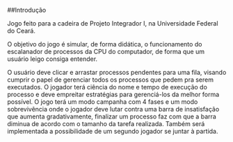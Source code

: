 ##Introdução

Jogo feito para a cadeira de Projeto Integrador I, na Universidade Federal do Ceará.

O objetivo do jogo é simular, de forma didática, o funcionamento do escalanador de processos da CPU do computador, de forma que um usuário leigo consiga entender. 

O usuário deve clicar e arrastar processos pendentes para uma fila, visando cumprir o papel de gerenciar todos os processos que pedem pra serem executados. O jogador terá ciência do nome e tempo de execução do processo e deve empreitar estratégias para gerenciá-los da melhor forma possível. O jogo terá um modo campanha com 4 fases e um modo sobrevivência onde o jogador deve lutar contra uma barra de insatisfação que aumenta gradativamente, finalizar um processo faz com que a barra diminua de acordo com o tamanho da tarefa realizada. Também será implementada a possibilidade de um segundo jogador se juntar à partida.

